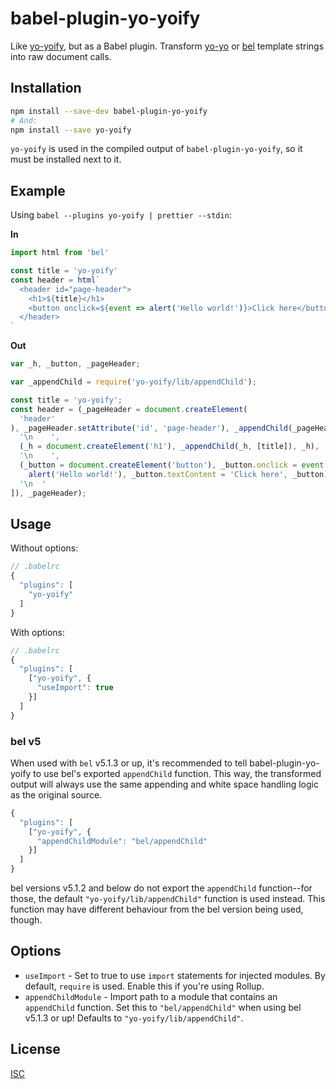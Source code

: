 # babel-plugin-yo-yoify

Like [yo-yoify][], but as a Babel plugin. Transform [yo-yo][] or [bel][]
template strings into raw document calls.

## Installation

```bash
npm install --save-dev babel-plugin-yo-yoify
# And:
npm install --save yo-yoify
```

`yo-yoify` is used in the compiled output of `babel-plugin-yo-yoify`, so it must
be installed next to it.

## Example

Using `babel --plugins yo-yoify | prettier --stdin`:

**In**

```js
import html from 'bel'

const title = 'yo-yoify'
const header = html`
  <header id="page-header">
    <h1>${title}</h1>
    <button onclick=${event => alert('Hello world!')}>Click here</button>
  </header>
`
```

**Out**

```js
var _h, _button, _pageHeader;

var _appendChild = require('yo-yoify/lib/appendChild');

const title = 'yo-yoify';
const header = (_pageHeader = document.createElement(
  'header'
), _pageHeader.setAttribute('id', 'page-header'), _appendChild(_pageHeader, [
  '\n    ',
  (_h = document.createElement('h1'), _appendChild(_h, [title]), _h),
  '\n    ',
  (_button = document.createElement('button'), _button.onclick = event =>
    alert('Hello world!'), _button.textContent = 'Click here', _button),
  '\n  '
]), _pageHeader);
```

## Usage

Without options:

```js
// .babelrc
{
  "plugins": [
    "yo-yoify"
  ]
}
```

With options:

```js
// .babelrc
{
  "plugins": [
    ["yo-yoify", {
      "useImport": true
    }]
  ]
}
```

### bel v5

When used with `bel` v5.1.3 or up, it's recommended to tell
babel-plugin-yo-yoify to use bel's exported `appendChild` function. This way,
the transformed output will always use the same appending and white space
handling logic as the original source.

```js
{
  "plugins": [
    ["yo-yoify", {
      "appendChildModule": "bel/appendChild"
    }]
  ]
}
```

bel versions v5.1.2 and below do not export the `appendChild` function--for
those, the default `"yo-yoify/lib/appendChild"` function is used instead. This
function may have different behaviour from the bel version being used, though.

## Options

 - `useImport` - Set to true to use `import` statements for injected modules.
   By default, `require` is used. Enable this if you're using Rollup.
 - `appendChildModule` - Import path to a module that contains an `appendChild`
   function. Set this to `"bel/appendChild"` when using bel v5.1.3 or up!
   Defaults to `"yo-yoify/lib/appendChild"`.

## License

[ISC][]

[yo-yoify]: https://github.com/shama/yo-yoify
[yo-yo]: https://github.com/maxogden/yo-yo
[bel]: https://github.com/shama/bel
[ISC]: ./LICENSE
